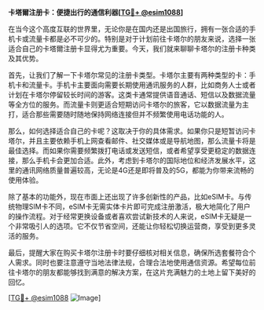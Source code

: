**卡塔爾注册卡：便捷出行的通信利器[[TG💪+ @esim1088](https://t.me/s/esim1088)]**

在当今这个高度互联的世界里，无论你是在国内还是出国旅行，拥有一张合适的手机卡或流量卡都是必不可少的。特别是对于计划前往卡塔尔的朋友来说，选择一张适合自己的卡塔爾注册卡显得尤为重要。今天，我们就来聊聊卡塔尔的注册卡种类及其优势。

首先，让我们了解一下卡塔尔常见的注册卡类型。卡塔尔主要有两种类型的卡：手机卡和流量卡。手机卡主要面向需要长期使用通讯服务的人群，比如商务人士或者计划在卡塔尔停留较长时间的游客。这类卡通常提供语音通话、短信以及数据流量等全方位的服务。而流量卡则更适合短期访问卡塔尔的旅客，它以数据流量为主打，适合那些需要随时随地保持网络连接但并不频繁使用电话功能的人。

那么，如何选择适合自己的卡呢？这取决于你的具体需求。如果你只是短暂访问卡塔尔，并且主要依赖手机上网查看邮件、社交媒体或是导航地图，那么流量卡将是最佳选择。而如果你需要频繁拨打电话或发送短信，或者希望享受更稳定的数据连接，那么手机卡会更加合适。此外，考虑到卡塔尔的国际地位和经济发展水平，这里的通讯网络质量普遍较高，无论是4G还是即将普及的5G，都能为你带来流畅的使用体验。

除了基本的功能外，现在市面上还出现了许多创新性的产品，比如eSIM卡。与传统物理SIM卡不同，eSIM卡无需实体卡片即可完成注册激活，极大地简化了用户的操作流程。对于经常更换设备或者喜欢尝试新技术的人来说，eSIM卡无疑是一个非常吸引人的选项。它不仅节省空间，还能让你轻松切换运营商，享受到更多灵活的服务。

最后，提醒大家在购买卡塔尔注册卡时要仔细核对相关信息，确保所选套餐符合个人需求。同时也要注意遵守当地法律法规，合理合法地使用通信资源。希望每位前往卡塔尔的朋友都能够找到满意的解决方案，在这片充满魅力的土地上留下美好的回忆。

[[TG💪+ @esim1088](https://t.me/s/esim1088) ![Image](https://i.postimg.cc/4NQfJmqS/Snipaste-2025-05-13-00-14-12.png)]